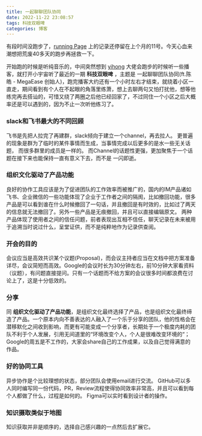 ```yaml
---
title: 一起聊聊团队协同
date: 2022-11-22 23:08:57
tags: 科技双眼啤
categories: 博客
---
```

有段时间没跑步了，[running Page](https://running.ginta.top/) 上的记录还停留在上个月的11号。今天心血来潮想把荒废40多天的跑步再拯救一下。

开始跑的时候是听纯音乐的，中间突然想到 [yihong](https://twitter.com/yihong0618) 大佬会跑步的时候听一些播客，就打开小宇宙听了最近的一期 **科技双眼啤** ，主题是 一起聊聊团队协同(ft.陈皓 - MegaEase 创始人)，跑完播客大约还有一个小时左右才结束，就绕着小区一直走，期间看到有个人在不起眼的角落里练萧，想上去聊两句又怕打扰他，想等他练完再去搭讪的，可惜又绕了两圈之后他已经回家了，不过同住一个小区之后大概率还是可以遇到的，因为不止一次听他练习了。

### slack和飞书最大的不同回顾
飞书是先把人拉完了再建群，slack倾向于建立一个channel，再去拉人。
更普遍的现象是群为了临时的某件事情而生成，当事情完成以后更多的是水一些无关话题，
而很多群里的成员是一样的。
而Channel的话题性更强，更加聚焦于一个话题在接下来也能保持一直有意义下去，而不是
一闪即逝。

### 组织文化驱动了产品功能
良好的协作工具应该是为了促进团队的工作效率而被推广的，国内的IM产品诸如飞书、企业微信的一些功能体现了企业于工作者之间的隔阂，比如撤回功能，很多产品是可以看到谁在什么时候撤回了一句话，并且撤回是有时效的，比如过了两天的信息就无法撤回了。另外一些产品是无痕撤回，并且可以直接编辑原文。
两种产品体现了使用者之间的信任问题，前者表现出互相不信任，聊天记录在未来被用于追溯当时说过什么，呈堂证供，而不是纯粹地作为记录供查阅。

### 开会的目的
会议应当是高效共识某个议题(Proposal)，而会议主持者应当在文档中把方案准备详尽，会议简短而高效。Google的会议时长为30分钟左右，前10分钟大家看资料（议题），有问题直接提问。只有一个话题而不给方案的会议很多时间都浪费在讨论上了，这是十分低效的。

### 分享
同 **组织文化驱动了产品功能**，是组织文化最终选择了产品，也是组织文化最终缔造了产品。一个原本内向不善表达的人融入了一个乐于分享的团队，他的性格会在潜移默化之间收到影响，而更有可能变成一个分享者，长期处于一个极度内耗的团队不利于个人发展，引用无间道里的“环境改变个人，个人是很难改变环境的“；Google的周五是不工作的，大家会share自己的工作成果，以及自己觉得满意的作品。

### 好的协同工具
异步协作是个比较理想的状态，部分团队会使用email进行交流。
GitHub可以多人同时编写同一份代码，PR，Review流程使得协同效率非常高，并且可以看到每个人都做了什么，过程是如何的。
Figma可以实时看到设计者的操作。

### 知识摄取类似于地图
知识获取并非是顺序的，选择自己感兴趣的一点然后去扩展它。